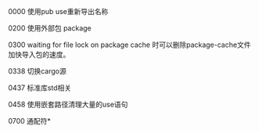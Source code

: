 0000 使用pub use重新导出名称

0200 使用外部包 package

0300 waiting for file lock on package cache 时可以删除package-cache文件加快导入包的速度。

0338 切换cargo源

0437 标准库std相关

0458 使用嵌套路径清理大量的use语句

0700 通配符*
